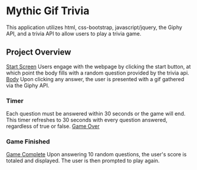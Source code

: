 # Mythic Gif Trivia
This application utilizes html, css-bootstrap, javascript/jquery, the Giphy API, and a trivia API to allow users to play a trivia game.
## Project Overview
[Start Screen](https://github.com/bshin19/bshin19.github.io/blob/master/global_assets/images/mythstart.PNG)
Users engage with the webpage by clicking the start button, at which point the body fills with a random question provided by the trivia api. 
[Body](https://github.com/bshin19/bshin19.github.io/blob/master/global_assets/images/mythplay.PNG)
Upon clicking any answer, the user is presented with a gif gathered via the Giphy API.

### Timer
Each question must be answered within 30 seconds or the game will end. This timer refreshes to 30 seconds with every question answered, regardless of true or false.
[Game Over](https://github.com/bshin19/bshin19.github.io/blob/master/global_assets/images/mythend.PNG)

### Game Finished
[Game Complete](https://github.com/bshin19/bshin19.github.io/blob/master/global_assets/images/mythcomp.PNG)
Upon answering 10 random questions, the user's score is totaled and displayed. The user is then prompted to play again.